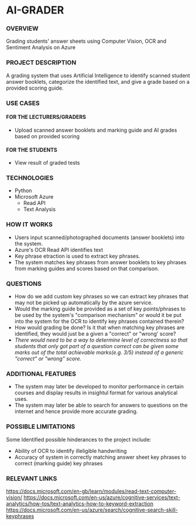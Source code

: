 # AI-GRADER
### OVERVIEW
Grading students' answer sheets using Computer Vision, OCR and Sentiment Analysis on Azure

### PROJECT DESCRIPTION
A grading system that uses Artificial Intelligence to identify scanned student answer booklets, categorize the identified text, and give a grade based on a provided scoring guide. 

### USE CASES
#### FOR THE LECTURERS/GRADERS
- Upload scanned answer booklets and marking guide and AI grades based on provided scoring

#### FOR THE STUDENTS
- View result of graded tests

### TECHNOLOGIES
- Python
- Microsoft Azure
  - Read API
  - Text Analysis

### HOW IT WORKS
- Users input scanned/photographed documents (answer booklets) into the system.
- Azure's OCR Read API identifies text
- Key phrase etraction is used to extract key phrases.
- The system matches key phrases from answer booklets to key phrases from marking guides and scores based on that comparison.

### QUESTIONS
- How do we add custom key phrases so we can extract key phrases that may not be picked up automatically by the azure service.
- Would the marking guide be provided as a set of key points/phrases to be used by the system's "comparison mechanism" or would it be put into the system for the OCR to identify key phrases contained therein?
- How would grading be done? Is it that when matching key phrases are identified, they would just be a given a "correct" or "wrong' score?
- *There would need to be a way to determine level of correctness so that students that only got part of a question correct can be given some marks out of the total achievable marks(e.g. 3/5) instead of a generic "correct" or "wrong" score.*

### ADDITIONAL FEATURES
- The system may later be developed to monitor performance in certain courses and display results in insightul format for various analytical uses.
- The system may later be able to search for answers to questions on the internet and hence provide more accurate grading.

### POSSIBLE LIMITATIONS
Some Identified possible hinderances to the project include:
- Ability of OCR to identify illeligible handwriting
- Accuracy of system in correctly matching answer sheet key phrases to correct (marking guide) key phrases 

### RELEVANT LINKS
https://docs.microsoft.com/en-gb/learn/modules/read-text-computer-vision/
https://docs.microsoft.com/en-us/azure/cognitive-services/text-analytics/how-tos/text-analytics-how-to-keyword-extraction
https://docs.microsoft.com/en-us/azure/search/cognitive-search-skill-keyphrases

